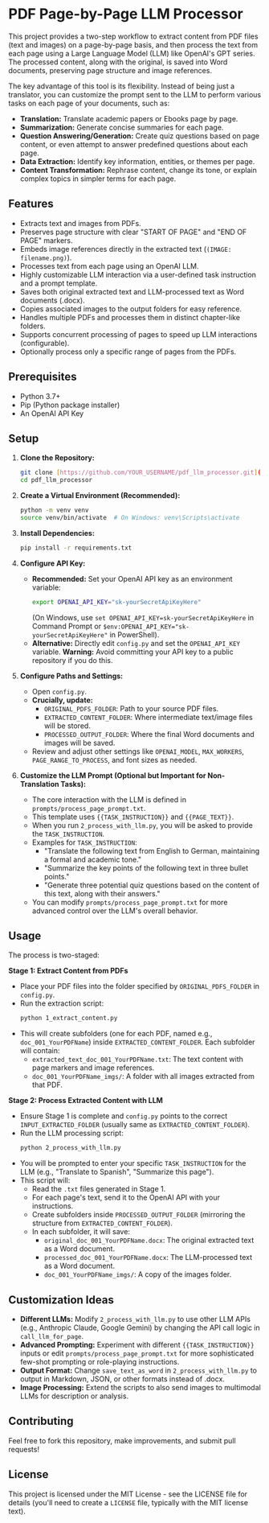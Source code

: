 # PDF Page-by-Page LLM Processor

This project provides a two-step workflow to extract content from PDF files (text and images) on a page-by-page basis, and then process the text from each page using a Large Language Model (LLM) like OpenAI's GPT series. The processed content, along with the original, is saved into Word documents, preserving page structure and image references.

The key advantage of this tool is its flexibility. Instead of being just a translator, you can customize the prompt sent to the LLM to perform various tasks on each page of your documents, such as:

* **Translation:** Translate academic papers or Ebooks page by page.
* **Summarization:** Generate concise summaries for each page.
* **Question Answering/Generation:** Create quiz questions based on page content, or even attempt to answer predefined questions about each page.
* **Data Extraction:** Identify key information, entities, or themes per page.
* **Content Transformation:** Rephrase content, change its tone, or explain complex topics in simpler terms for each page.

## Features

* Extracts text and images from PDFs.
* Preserves page structure with clear "START OF PAGE" and "END OF PAGE" markers.
* Embeds image references directly in the extracted text (`(IMAGE: filename.png)`).
* Processes text from each page using an OpenAI LLM.
* Highly customizable LLM interaction via a user-defined task instruction and a prompt template.
* Saves both original extracted text and LLM-processed text as Word documents (.docx).
* Copies associated images to the output folders for easy reference.
* Handles multiple PDFs and processes them in distinct chapter-like folders.
* Supports concurrent processing of pages to speed up LLM interactions (configurable).
* Optionally process only a specific range of pages from the PDFs.

## Prerequisites

* Python 3.7+
* Pip (Python package installer)
* An OpenAI API Key

## Setup

1.  **Clone the Repository:**
    ```bash
    git clone [https://github.com/YOUR_USERNAME/pdf_llm_processor.git](https://github.com/YOUR_USERNAME/pdf_llm_processor.git)
    cd pdf_llm_processor
    ```

2.  **Create a Virtual Environment (Recommended):**
    ```bash
    python -m venv venv
    source venv/bin/activate  # On Windows: venv\Scripts\activate
    ```

3.  **Install Dependencies:**
    ```bash
    pip install -r requirements.txt
    ```

4.  **Configure API Key:**
    * **Recommended:** Set your OpenAI API key as an environment variable:
        ```bash
        export OPENAI_API_KEY="sk-yourSecretApiKeyHere"
        ```
        (On Windows, use `set OPENAI_API_KEY=sk-yourSecretApiKeyHere` in Command Prompt or `$env:OPENAI_API_KEY="sk-yourSecretApiKeyHere"` in PowerShell).
    * **Alternative:** Directly edit `config.py` and set the `OPENAI_API_KEY` variable. **Warning:** Avoid committing your API key to a public repository if you do this.

5.  **Configure Paths and Settings:**
    * Open `config.py`.
    * **Crucially, update:**
        * `ORIGINAL_PDFS_FOLDER`: Path to your source PDF files.
        * `EXTRACTED_CONTENT_FOLDER`: Where intermediate text/image files will be stored.
        * `PROCESSED_OUTPUT_FOLDER`: Where the final Word documents and images will be saved.
    * Review and adjust other settings like `OPENAI_MODEL`, `MAX_WORKERS`, `PAGE_RANGE_TO_PROCESS`, and font sizes as needed.

6.  **Customize the LLM Prompt (Optional but Important for Non-Translation Tasks):**
    * The core interaction with the LLM is defined in `prompts/process_page_prompt.txt`.
    * This template uses `{{TASK_INSTRUCTION}}` and `{{PAGE_TEXT}}`.
    * When you run `2_process_with_llm.py`, you will be asked to provide the `TASK_INSTRUCTION`.
    * Examples for `TASK_INSTRUCTION`:
        * "Translate the following text from English to German, maintaining a formal and academic tone."
        * "Summarize the key points of the following text in three bullet points."
        * "Generate three potential quiz questions based on the content of this text, along with their answers."
    * You can modify `prompts/process_page_prompt.txt` for more advanced control over the LLM's overall behavior.

## Usage

The process is two-staged:

**Stage 1: Extract Content from PDFs**

* Place your PDF files into the folder specified by `ORIGINAL_PDFS_FOLDER` in `config.py`.
* Run the extraction script:
    ```bash
    python 1_extract_content.py
    ```
* This will create subfolders (one for each PDF, named e.g., `doc_001_YourPDFName`) inside `EXTRACTED_CONTENT_FOLDER`. Each subfolder will contain:
    * `extracted_text_doc_001_YourPDFName.txt`: The text content with page markers and image references.
    * `doc_001_YourPDFName_imgs/`: A folder with all images extracted from that PDF.

**Stage 2: Process Extracted Content with LLM**

* Ensure Stage 1 is complete and `config.py` points to the correct `INPUT_EXTRACTED_FOLDER` (usually same as `EXTRACTED_CONTENT_FOLDER`).
* Run the LLM processing script:
    ```bash
    python 2_process_with_llm.py
    ```
* You will be prompted to enter your specific `TASK_INSTRUCTION` for the LLM (e.g., "Translate to Spanish", "Summarize this page").
* This script will:
    * Read the `.txt` files generated in Stage 1.
    * For each page's text, send it to the OpenAI API with your instructions.
    * Create subfolders inside `PROCESSED_OUTPUT_FOLDER` (mirroring the structure from `EXTRACTED_CONTENT_FOLDER`).
    * In each subfolder, it will save:
        * `original_doc_001_YourPDFName.docx`: The original extracted text as a Word document.
        * `processed_doc_001_YourPDFName.docx`: The LLM-processed text as a Word document.
        * `doc_001_YourPDFName_imgs/`: A copy of the images folder.

## Customization Ideas

* **Different LLMs:** Modify `2_process_with_llm.py` to use other LLM APIs (e.g., Anthropic Claude, Google Gemini) by changing the API call logic in `call_llm_for_page`.
* **Advanced Prompting:** Experiment with different `{{TASK_INSTRUCTION}}` inputs or edit `prompts/process_page_prompt.txt` for more sophisticated few-shot prompting or role-playing instructions.
* **Output Format:** Change `save_text_as_word` in `2_process_with_llm.py` to output in Markdown, JSON, or other formats instead of .docx.
* **Image Processing:** Extend the scripts to also send images to multimodal LLMs for description or analysis.

## Contributing

Feel free to fork this repository, make improvements, and submit pull requests!

## License

This project is licensed under the MIT License - see the LICENSE file for details (you'll need to create a `LICENSE` file, typically with the MIT license text).